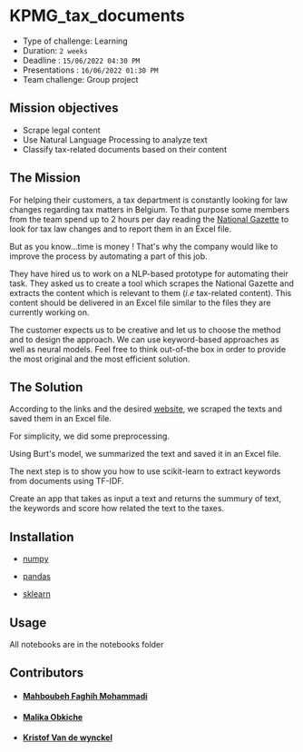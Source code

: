 # KPMG_tax_documents
- Type of challenge: Learning
- Duration: `2 weeks`
- Deadline : `15/06/2022 04:30 PM`
- Presentations : `16/06/2022 01:30 PM`
- Team challenge: Group project
## Mission objectives

- Scrape legal content
- Use Natural Language Processing to analyze text
- Classify tax-related documents based on their content

## The Mission

For helping their customers, a tax department is constantly looking for law changes regarding tax matters in Belgium. To that purpose some members from the team spend up to 2 hours per day reading the [National Gazette](http://www.ejustice.just.fgov.be/cgi/welcome.pl) to look for tax law changes and to report them in an Excel file.

But as you know...time is money ! That's why the company would like to improve the process by automating a part of this job.

They have hired us to work on a NLP-based prototype for automating their task. They asked us to create a tool which scrapes the National Gazette and extracts the content which is relevant to them (*i.e* tax-related content). This content should be delivered in an Excel file similar to the files they are currently working on.

The customer expects us to be creative and let us to choose the method and to design the approach. We can use keyword-based approaches as well as neural models. Feel free to think out-of-the box in order to provide the most original and the most efficient solution.

## The Solution

According to the links and the desired [website](http://www.ejustice.just.fgov.be/cgi/welcome.pl), we scraped the texts and saved them in an Excel file.

For simplicity, we did some preprocessing.

Using Burt's model, we summarized the text and saved it in an Excel file.

The next step is to show you how to use scikit-learn to extract keywords from documents using TF-IDF.

Create an app that takes as input a text and returns the summury of text, the keywords and score how related the text to the taxes.

## Installation

- [numpy](https://numpy.org/)

- [pandas](https://pandas.pydata.org/)

- [sklearn](https://scikit-learn.org/stable/install.html)

## Usage

All notebooks are in the notebooks folder


## Contributors

- #### [Mahboubeh Faghih Mohammadi](https://github.com/mahboubehfaghih)
- #### [Malika Obkiche](https://github.com/obkiche)
- #### [Kristof Van de wynckel](https://github.com/KristofVandewynckel)

